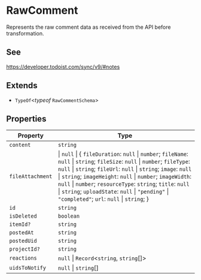 # RawComment

Represents the raw comment data as received from the API before transformation.

## See

https://developer.todoist.com/sync/v9/#notes

## Extends

- `TypeOf`\<*typeof* `RawCommentSchema`\>

## Properties

| Property | Type |
| ------ | ------ |
| <a id="content"></a> `content` | `string` |
| <a id="fileattachment"></a> `fileAttachment` | \| `null` \| \{ `fileDuration`: `null` \| `number`; `fileName`: `null` \| `string`; `fileSize`: `null` \| `number`; `fileType`: `null` \| `string`; `fileUrl`: `null` \| `string`; `image`: `null` \| `string`; `imageHeight`: `null` \| `number`; `imageWidth`: `null` \| `number`; `resourceType`: `string`; `title`: `null` \| `string`; `uploadState`: `null` \| `"pending"` \| `"completed"`; `url`: `null` \| `string`; \} |
| <a id="id"></a> `id` | `string` |
| <a id="isdeleted"></a> `isDeleted` | `boolean` |
| <a id="itemid"></a> `itemId?` | `string` |
| <a id="postedat"></a> `postedAt` | `string` |
| <a id="posteduid"></a> `postedUid` | `string` |
| <a id="projectid"></a> `projectId?` | `string` |
| <a id="reactions"></a> `reactions` | `null` \| `Record`\<`string`, `string`[]\> |
| <a id="uidstonotify"></a> `uidsToNotify` | `null` \| `string`[] |

